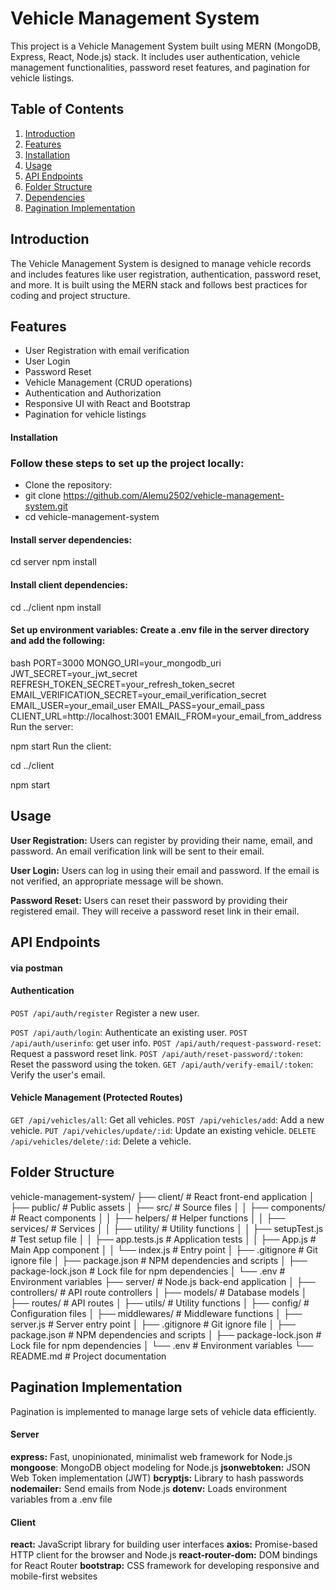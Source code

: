 # Vehicle Management System

This project is a Vehicle Management System built using MERN (MongoDB, Express, React, Node.js) stack. It includes user authentication, vehicle management functionalities, password reset features, and pagination for vehicle listings.

## Table of Contents

1. [Introduction](#introduction)
2. [Features](#features)
3. [Installation](#installation)
4. [Usage](#usage)
5. [API Endpoints](#api-endpoints)
6. [Folder Structure](#folder-structure)
7. [Dependencies](#dependencies)
8. [Pagination Implementation](#pagination-implementation)

## Introduction

The Vehicle Management System is designed to manage vehicle records and includes features like user registration, authentication, password reset, and more. It is built using the MERN stack and follows best practices for coding and project structure.

## Features

- User Registration with email verification
- User Login
- Password Reset
- Vehicle Management (CRUD operations)
- Authentication and Authorization
- Responsive UI with React and Bootstrap
- Pagination for vehicle listings
#### Installation

### Follow these steps to set up the project locally:
- Clone the repository:
- git clone https://github.com/Alemu2502/vehicle-management-system.git
- cd vehicle-management-system

#### Install server dependencies:

cd server
npm install

#### Install client dependencies:

cd ../client
npm install

#### Set up environment variables: Create a .env file in the server directory and add the following:

bash
PORT=3000
MONGO_URI=your_mongodb_uri
JWT_SECRET=your_jwt_secret
REFRESH_TOKEN_SECRET=your_refresh_token_secret
EMAIL_VERIFICATION_SECRET=your_email_verification_secret
EMAIL_USER=your_email_user
EMAIL_PASS=your_email_pass
CLIENT_URL=http://localhost:3001
EMAIL_FROM=your_email_from_address
Run the server:

npm start
Run the client:

cd ../client

npm start

## Usage

**User Registration:** Users can register by providing their name, email, and password. An email verification link will be sent to their email.

**User Login:** Users can log in using their email and password. If the email is not verified, an appropriate message will be shown.

**Password Reset:** Users can reset their password by providing their registered email. They will receive a password reset link in their email.

## API Endpoints
#### via postman

#### Authentication
```POST /api/auth/register``` Register a new user.

```POST /api/auth/login```: Authenticate an existing user.
```POST /api/auth/userinfo```: get user info.
```POST /api/auth/request-password-reset```: Request a password reset link.
```POST /api/auth/reset-password/:token```: Reset the password using the token.
```GET /api/auth/verify-email/:token```: Verify the user's email.

#### Vehicle Management (Protected Routes)

```GET /api/vehicles/all```: Get all vehicles.
```POST /api/vehicles/add```: Add a new vehicle.
```PUT /api/vehicles/update/:id```: Update an existing vehicle.
```DELETE /api/vehicles/delete/:id```: Delete a vehicle.

## Folder Structure

vehicle-management-system/
  ├── client/                    # React front-end application
  │   ├── public/                # Public assets
  │   ├── src/                   # Source files
  │   │   ├── components/        # React components
  │   │   ├── helpers/           # Helper functions
  │   │   ├── services/          # Services
  │   │   ├── utility/           # Utility functions
  │   │   ├── setupTest.js       # Test setup file
  │   │   ├── app.tests.js       # Application tests
  │   │   ├── App.js             # Main App component
  │   │   └── index.js           # Entry point
  │   ├── .gitignore             # Git ignore file
  │   ├── package.json           # NPM dependencies and scripts
  │   ├── package-lock.json      # Lock file for npm dependencies
  │   └── .env                   # Environment variables
  ├── server/                    # Node.js back-end application
  │   ├── controllers/           # API route controllers
  │   ├── models/                # Database models
  │   ├── routes/                # API routes
  │   ├── utils/                 # Utility functions
  │   ├── config/                # Configuration files
  │   ├── middlewares/           # Middleware functions
  │   ├── server.js              # Server entry point
  │   ├── .gitignore             # Git ignore file
  │   ├── package.json           # NPM dependencies and scripts
  │   ├── package-lock.json      # Lock file for npm dependencies
  │   └── .env                   # Environment variables
  └── README.md                  # Project documentation


## Pagination Implementation
Pagination is implemented to manage large sets of vehicle data efficiently. 

#### Server

**express:** Fast, unopinionated, minimalist web framework for Node.js
**mongoose**: MongoDB object modeling for Node.js
**jsonwebtoken:** JSON Web Token implementation (JWT)
**bcryptjs:** Library to hash passwords
**nodemailer:** Send emails from Node.js
**dotenv:** Loads environment variables from a .env file

#### Client

**react:** JavaScript library for building user interfaces
**axios:** Promise-based HTTP client for the browser and Node.js
**react-router-dom:** DOM bindings for React Router
**bootstrap:** CSS framework for developing responsive and mobile-first websites
